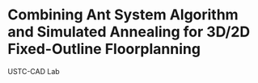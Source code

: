 # Combining Ant System Algorithm and Simulated Annealing for 3D/2D Fixed-Outline Floorplanning
USTC-CAD Lab
